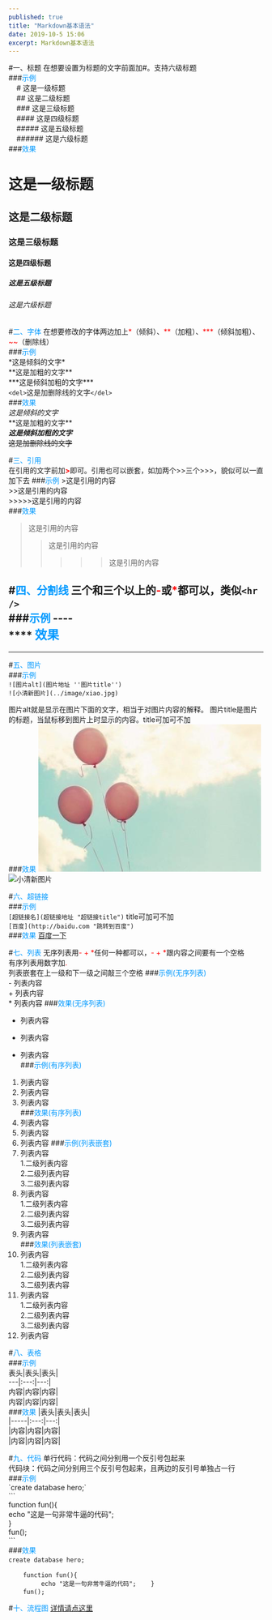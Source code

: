```yaml
---
published: true
title: "Markdown基本语法"
date: 2019-10-5 15:06
excerpt: Markdown基本语法
---
```



#一、标题
在想要设置为标题的文字前面加#。支持六级标题  
###<font color=#0099ff>示例</font>  
&nbsp;&nbsp;&nbsp;&nbsp;\# 这是一级标题  
&nbsp;&nbsp;&nbsp;&nbsp;\## 这是二级标题  
&nbsp;&nbsp;&nbsp;&nbsp;\### 这是三级标题  
&nbsp;&nbsp;&nbsp;&nbsp;\#### 这是四级标题  
&nbsp;&nbsp;&nbsp;&nbsp;\##### 这是五级标题  
&nbsp;&nbsp;&nbsp;&nbsp;\###### 这是六级标题  
###<font color=#0099ff>效果</font>    
# 这是一级标题  
## 这是二级标题  
### 这是三级标题  
#### 这是四级标题  
##### 这是五级标题  
###### 这是六级标题  
   
#<font color=#0099ff>二、字体</font> 
在想要修改的字体两边加上<font color=#FF0000>\*</font>（倾斜）、<font color=#FF0000>\*\*</font>（加粗）、<font color=#FF0000>\*\*\*</font>（倾斜加粗）、<font color=#FF0000>~~</font>（删除线）  
###<font color=#0099ff>示例</font>  
\*这是倾斜的文字*  
\*\*这是加粗的文字\*\*  
\*\*\*这是倾斜加粗的文字\*\*\*  
`<del>`这是加删除线的文字`</del>`   
###<font color=#0099ff>效果</font>  
*这是倾斜的文字*  
**这是加粗的文字\*\*  
***这是倾斜加粗的文字***  
<del>这是加删除线的文字</del>
   
#<font color=#0099ff>三、引用</font>  
在引用的文字前加<font color=#FF0000>**>**</font>即可。引用也可以嵌套，如加两个>>三个>>>，貌似可以一直加下去
###<font color=#0099ff>示例</font> 
\>这是引用的内容  
\>>这是引用的内容  
\>>>>>这是引用的内容  
###<font color=#0099ff>效果</font>  
>这是引用的内容  
>>这是引用的内容  
>>>>>这是引用的内容  

#<font color=#0099ff>四、分割线</font> 
三个和三个以上的<font color=#FF0000>**-**</font>或<font color=#FF0000>*</font>都可以，类似`<hr />`  
###<font color=#0099ff>示例</font>
\----  
\*\*\*\*
<font color=#0099ff size=5>效果</font>  
----
***  

#<font color=#0099ff>五、图片</font>  
###<font color=#0099ff>示例</font>  
`![图片alt](图片地址 ''图片title'')`  
`![小清新图片](../image/xiao.jpg)`

图片alt就是显示在图片下面的文字，相当于对图片内容的解释。
图片title是图片的标题，当鼠标移到图片上时显示的内容。title可加可不加  
###<font color=#0099ff>效果</font> 
![小清新图片](../image/xiao.jpg)  
![小清新图片](http://img5.imgtn.bdimg.com/it/u=3488618894,1345644151&fm=26&gp=0.jpg)

#<font color=#0099ff>六、超链接</font>   
###<font color=#0099ff>示例</font>  
`[超链接名](超链接地址 "超链接title")`
title可加可不加  
`[百度](http://baidu.com "跳转到百度")`  
###<font color=#0099ff>效果</font>
[百度一下](http://baidu.com "跳转到百度")

#<font color=#0099ff>七、列表</font>
无序列表用<font color=#FF0000>- + \*</font>任何一种都可以，<font color=#FF0000>- + \*</font>跟内容之间要有一个空格  
有序列表用数字加<font color=#FF0000>.</font>  
列表嵌套在上一级和下一级之间敲三个空格
###<font color=#0099ff>示例(无序列表)</font>    
\- 列表内容  
\+ 列表内容  
\* 列表内容
###<font color=#0099ff>效果(无序列表)</font>  
- 列表内容
+ 列表内容  
* 列表内容  
###<font color=#0099ff>示例(有序列表)</font>    
1. 列表内容    
2. 列表内容      
3. 列表内容  
###<font color=#0099ff>效果(有序列表)</font>  
1. 列表内容    
2. 列表内容      
3. 列表内容
###<font color=#0099ff>示例(列表嵌套)</font>    
1. 列表内容   
1.二级列表内容   
2.二级列表内容  
3.二级列表内容  
2. 列表内容     
1.二级列表内容   
2.二级列表内容  
3.二级列表内容  
3. 列表内容  
###<font color=#0099ff>效果(列表嵌套)</font>  
1. 列表内容   
1.二级列表内容   
2.二级列表内容  
3.二级列表内容        
2. 列表内容  
1.二级列表内容   
2.二级列表内容  
3.二级列表内容       
3. 列表内容    

#<font color=#0099ff>八、表格</font>  
###<font color=#0099ff>示例</font>  
表头|表头|表头|  
---|:---:|---:|  
内容|内容|内容|  
内容|内容|内容|  
###<font color=#0099ff>效果</font>
|表头|表头|表头|  
|-----|:---:|---:|  
|内容|内容|内容|  
|内容|内容|内容| 

#<font color=#0099ff>九、代码</font> 
单行代码：代码之间分别用一个反引号包起来  
代码块：代码之间分别用三个反引号包起来，且两边的反引号单独占一行  
###<font color=#0099ff>示例</font>  
\`create database hero;\`  
\```  
    function fun(){  
         echo "这是一句非常牛逼的代码";  
    }  
    fun();  
\```  
###<font color=#0099ff>效果</font>   
`create database hero;`  
```
    function fun(){
         echo "这是一句非常牛逼的代码";    }
    fun();
```

#<font color=#0099ff>十、流程图</font> 
[详情请点这里](https://blog.csdn.net/weixin_43118046/article/details/85041947)
